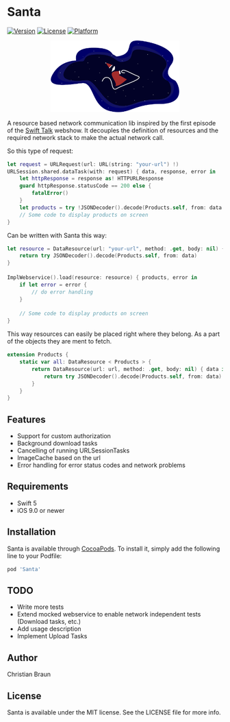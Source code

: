 # Santa

[![Version](https://img.shields.io/cocoapods/v/Santa.svg?style=flat)](https://cocoapods.org/pods/Santa)
[![License](https://img.shields.io/cocoapods/l/Santa.svg?style=flat)](https://cocoapods.org/pods/Santa)
[![Platform](https://img.shields.io/cocoapods/p/Santa.svg?style=flat)](https://cocoapods.org/pods/Santa)

<div align="center"><img src="https://github.com/kurzdigital/Santa/blob/master/Santa.png" width="300"/></div>

A resource based network communication lib inspired by the first episode of the [Swift Talk](https://talk.objc.io/episodes/S01E1-tiny-networking-library) webshow.
It decouples the definition of resources and the required network stack to make the actual network call.

So this type of request:
```Swift
let request = URLRequest(url: URL(string: "your-url") !)
URLSession.shared.dataTask(with: request) { data, response, error in
    let httpResponse = response as! HTTPURLResponse
    guard httpResponse.statusCode == 200 else {
        fatalError()
    }
    let products = try !JSONDecoder().decode(Products.self, from: data!)
    // Some code to display products on screen
}
```

Can be written with Santa this way:

```Swift
let resource = DataResource(url: "your-url", method: .get, body: nil) { data in
    return try JSONDecoder().decode(Products.self, from: data)
}

ImplWebservice().load(resource: resource) { products, error in
    if let error = error {
        // do error handling
    }

    // Some code to display products on screen
}
```

This way resources can easily be placed right where they belong. As a part of the objects they are ment to fetch.

```Swift
extension Products {
    static var all: DataResource < Products > {
        return DataResource(url: url, method: .get, body: nil) { data in
            return try JSONDecoder().decode(Products.self, from: data)
        }
    }
}
```

## Features
* Support for custom authorization
* Background download tasks
* Cancelling of running URLSessionTasks
* ImageCache based on the url
* Error handling for error status codes and network problems

## Requirements
* Swift 5
* iOS 9.0 or newer

## Installation

Santa is available through [CocoaPods](https://cocoapods.org). To install
it, simply add the following line to your Podfile:

```ruby
pod 'Santa'
```

## TODO

* Write more tests
* Extend mocked webservice to enable network independent tests (Download tasks, etc.)
* Add usage description
* Implement Upload Tasks

## Author

Christian Braun

## License

Santa is available under the MIT license. See the LICENSE file for more info.
